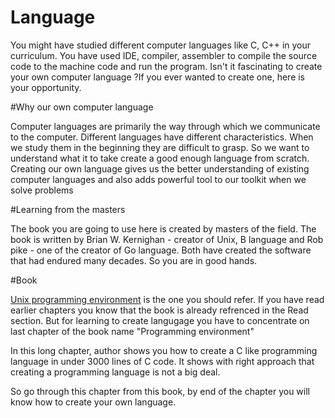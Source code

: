 # Language

You might have studied different computer languages like C, C++ in your  curriculum. You have used IDE, compiler, assembler to compile the source code to the machine code and run the program. Isn't it fascinating to create your own computer language ?If you ever wanted to create one, here is your opportunity.


#Why our own computer language

Computer languages are  primarily the way through which we communicate to the computer. Different languages have different characteristics. When we study them in the beginning they are difficult to grasp. So we want to understand what it to take create a good enough language from scratch. Creating our own language gives us the better understanding of existing computer languages and also adds powerful tool to our toolkit when we solve problems



#Learning from the masters

The book you are going to use here is created by masters of the field. The book is written by  Brian W. Kernighan - creator of Unix, B language and Rob pike - one of the creator of Go language. Both have created the software that had endured many decades. So you are in good hands.


#Book

[Unix programming environment](http://www.amazon.com/Programming-Environment-Prentice-Hall-Software-Series/dp/013937681X) is the one you should refer. If you have read earlier chapters you know that the book is already refrenced in the Read section. But for learning to create langugage you have to concentrate on last chapter of the book name "Programming environment"

In this long chapter, author shows you how to create a C like programming language in under 3000 lines of C code. It shows with right approach that creating a programming language is not a big deal.

So go through this chapter from this book, by end of the chapter you will know how to create your own language.
